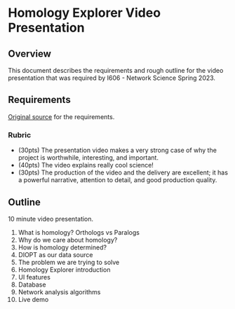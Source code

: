 # Homology Explorer Video Presentation

## Overview

This document describes the requirements and rough outline for the 
video presentation that was required by I606 - Network Science Spring 2023.

## Requirements

[Original source](https://github.com/yy/netsci-course/wiki/Projects#final-presentation) for the requirements.

### Rubric
* (30pts) The presentation video makes a very strong case of why the project is worthwhile, interesting, and important.
* (40pts) The video explains really cool science!
* (30pts) The production of the video and the delivery are excellent; it has a powerful narrative, attention to detail, and good production quality.

## Outline

10 minute video presentation.

1. What is homology? Orthologs vs Paralogs
1. Why do we care about homology?
1. How is homology determined?
1. DIOPT as our data source
1. The problem we are trying to solve
1. Homology Explorer introduction
1. UI features
1. Database
1. Network analysis algorithms
1. Live demo


